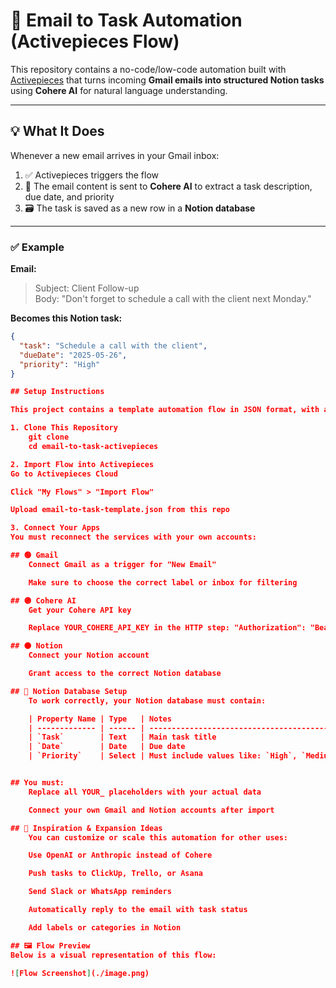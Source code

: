 # 📧 Email to Task Automation (Activepieces Flow)

This repository contains a no-code/low-code automation built with [Activepieces](https://www.activepieces.com/) that turns incoming **Gmail emails into structured Notion tasks** using **Cohere AI** for natural language understanding.

---

## 💡 What It Does

Whenever a new email arrives in your Gmail inbox:

1. ✅ Activepieces triggers the flow
2. 🧠 The email content is sent to **Cohere AI** to extract a task description, due date, and priority
3. 🗃 The task is saved as a new row in a **Notion database**

---

### ✅ Example

**Email:**
> Subject: Client Follow-up  
> Body: "Don't forget to schedule a call with the client next Monday."

**Becomes this Notion task:**
```json
{
  "task": "Schedule a call with the client",
  "dueDate": "2025-05-26",
  "priority": "High"
}

## Setup Instructions

This project contains a template automation flow in JSON format, with all personal and private values removed. You must set up your own connections when importing it.

1. Clone This Repository
    git clone
    cd email-to-task-activepieces

2. Import Flow into Activepieces
Go to Activepieces Cloud

Click "My Flows" > "Import Flow"

Upload email-to-task-template.json from this repo

3. Connect Your Apps
You must reconnect the services with your own accounts:

## 🟢 Gmail
    Connect Gmail as a trigger for "New Email"

    Make sure to choose the correct label or inbox for filtering

## 🟣 Cohere AI
    Get your Cohere API key

    Replace YOUR_COHERE_API_KEY in the HTTP step: "Authorization": "Bearer YOUR_COHERE_API_KEY"

## ⚫ Notion
    Connect your Notion account

    Grant access to the correct Notion database

## 🧱 Notion Database Setup
    To work correctly, your Notion database must contain:

    | Property Name | Type   | Notes                                             |
    | ------------- | ------ | ------------------------------------------------- |
    | `Task`        | Text   | Main task title                                   |
    | `Date`        | Date   | Due date                                          |
    | `Priority`    | Select | Must include values like: `High`, `Medium`, `Low` |


## You must:
    Replace all YOUR_ placeholders with your actual data

    Connect your own Gmail and Notion accounts after import

## 🌱 Inspiration & Expansion Ideas
    You can customize or scale this automation for other uses:

    Use OpenAI or Anthropic instead of Cohere

    Push tasks to ClickUp, Trello, or Asana

    Send Slack or WhatsApp reminders

    Automatically reply to the email with task status

    Add labels or categories in Notion

## 🖼️ Flow Preview
Below is a visual representation of this flow:

![Flow Screenshot](./image.png)
